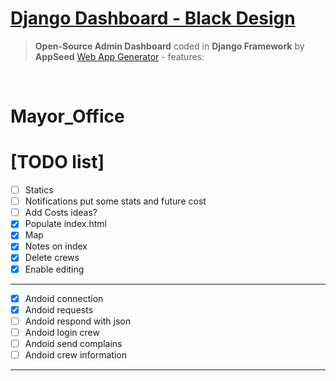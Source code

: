# [Django Dashboard - Black Design](https://appseed.us/admin-dashboards/django-dashboard-black)

> **Open-Source Admin Dashboard** coded in **Django Framework** by **AppSeed** [Web App Generator](https://appseed.us/app-generator) - features:

<br/>

# Mayor_Office

# [TODO list]

- [ ] Statics
- [ ] Notifications put some stats and future cost
- [ ] Add Costs ideas?
- [x] Populate index.html
- [x] Map
- [x] Notes on index
- [x] Delete crews
- [x] Enable editing
-----
- [x] Andoid connection
- [x] Andoid requests
- [ ] Andoid respond with json
- [ ] Andoid login crew
- [ ] Andoid send complains
- [ ] Andoid crew information
-------
